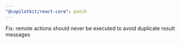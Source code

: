 ```yaml
---
"@copilotkit/react-core": patch
---
```


Fix: remote actions should never be executed to avoid duplicate result messages
